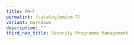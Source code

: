 ```yaml
---
title: PM᠆7
permalink: /catalog/pm/pm-7/
variant: markdown
description: ""
third_nav_title: Security Programme Management
---
```

